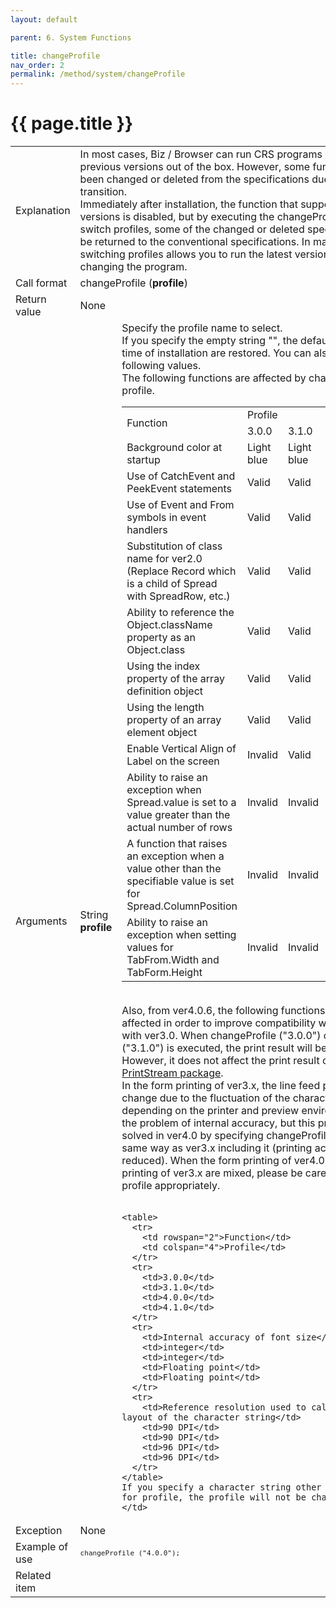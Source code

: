 ```yaml
---
layout: default

parent: 6. System Functions

title: changeProfile
nav_order: 2
permalink: /method/system/changeProfile
---
```




# {{ page.title }}

<table>
  <tr>
    <td>Explanation</td>
    <td colspan="2">In most cases, Biz / Browser can run CRS programs created for previous versions out of the box. However, some functions have been changed or deleted from the specifications due to version transition. <br>Immediately after installation, the function that supports past versions is disabled, but by executing the changeProfile function to switch profiles, some of the changed or deleted specifications can be returned to the conventional specifications. In many cases, switching profiles allows you to run the latest version without changing the program.</td>
  </tr>
  <tr>
    <td>Call format</td>
    <td colspan="2">changeProfile (<b>profile</b>)</td>
  </tr>
  <tr>
    <td>Return value</td>
    <td colspan="2">None</td>
  </tr>  
  <tr>
    <td>Arguments</td>
    <td>	String <b>profile</b></td>
    <td>Specify the profile name to select. <br> If you specify the empty string "", the default settings at the time of installation are restored. You can also specify the following values. <br> The following functions are affected by changing the profile. <br> 
    <table>
      <tr>
        <td rowspan="2">Function</td>
        <td colspan="4">Profile</td>
      </tr>
      <tr>
        <td>3.0.0</td>
        <td>3.1.0</td>
        <td>4.0.0</td>
        <td>4.1.0</td>
      </tr>
      <tr>
        <td>Background color at startup</td>
        <td>Light blue</td>
        <td>Light blue</td>
        <td>Dark blue</td>
        <td>Gray</td>
      </tr>
      <tr>
        <td>Use of CatchEvent and PeekEvent statements</td>
        <td>Valid</td>
        <td>Valid</td>
        <td>Invalid</td>
        <td>Invalid</td>
      </tr>
      <tr>
        <td>Use of Event and From symbols in event handlers</td>
        <td>Valid</td>
        <td>Valid</td>
        <td>Invalid</td>
        <td>Invalid</td>
      </tr>
      <tr>
        <td>Substitution of class name for ver2.0 (Replace Record which is a child of Spread with SpreadRow, etc.)</td>
        <td>Valid</td>
        <td>Valid</td>
        <td>Invalid</td>
        <td>Invalid</td>
      </tr>
      <tr>
        <td>Ability to reference the Object.className property as an Object.class</td>
        <td>Valid</td>
        <td>Valid</td>
        <td>Invalid</td>
        <td>Invalid</td>
      </tr>
      <tr>
        <td>Using the index property of the array definition object</td>
        <td>Valid</td>
        <td>Valid</td>
        <td>Invalid</td>
        <td>Invalid</td>
      </tr>
      <tr>
        <td>Using the length property of an array element object</td>
        <td>Valid</td>
        <td>Valid</td>
        <td>Invalid</td>
        <td>Invalid</td>
      </tr>
      <tr>
        <td>Enable Vertical Align of Label on the screen</td>
        <td>Invalid</td>
        <td>Valid</td>
        <td>Valid</td>
        <td>Valid</td>
      </tr>
      <tr>
        <td>Ability to raise an exception when Spread.value is set to a value greater than the actual number of rows</td>
        <td>Invalid</td>
        <td>Invalid</td>
        <td>Valid</td>
        <td>Valid</td>
      </tr>
      <tr>
        <td>A function that raises an exception when a value other than the specifiable value is set for Spread.ColumnPosition</td>
        <td>Invalid</td>
        <td>Invalid</td>
        <td>Valid</td>
        <td>Valid</td>
      </tr>
      <tr>
        <td>Ability to raise an exception when setting values ​​for TabFrom.Width and TabForm.Height</td>
        <td>Invalid</td>
        <td>Invalid</td>
        <td>Valid</td>
        <td>Valid</td>
      </tr>
    </table>
    <br>
    Also, from ver4.0.6, the following functions have been affected in order to improve compatibility when printing with ver3.0. When changeProfile ("3.0.0") or changeProfile ("3.1.0") is executed, the print result will be close to ver3.x. However, it does not affect the print result of the <a href="/package/printstreampackage">PrintStream package</a>.<br>In the form printing of ver3.x, the line feed position may change due to the fluctuation of the character spacing depending on the printer and preview environment due to the problem of internal accuracy, but this problem is also solved in ver4.0 by specifying changeProfile. It works in the same way as ver3.x including it (printing accuracy is reduced). When the form printing of ver4.0 and the form printing of ver3.x are mixed, please be careful to switch the profile appropriately.<br><br>

    <table>
      <tr>
        <td rowspan="2">Function</td>
        <td colspan="4">Profile</td>
      </tr> 
      <tr>
        <td>3.0.0</td>
        <td>3.1.0</td>
        <td>4.0.0</td>
        <td>4.1.0</td>
      </tr>
      <tr>
        <td>Internal accuracy of font size</td>
        <td>integer</td>
        <td>integer</td>
        <td>Floating point</td>
        <td>Floating point</td>
      </tr>
      <tr>
        <td>Reference resolution used to calculate the layout of the character string</td>
        <td>90 DPI</td>
        <td>90 DPI</td>
        <td>96 DPI</td>
        <td>96 DPI</td>
      </tr>
    </table>
    If you specify a character string other than the above for profile, the profile will not be changed.
    </td>
  </tr>
  <tr>
    <td>Exception</td>
    <td colspan="2">None</td>
  </tr>
  <tr>
    <td>Example of use</td>
    <td colspan="2"><code><pre>changeProfile ("4.0.0");</pre></code></td>
  </tr>
  <tr>
    <td>Related item</td>
    <td colspan="2"></td>
  </tr>
</table>





